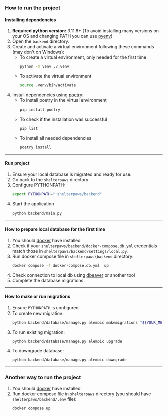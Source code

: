 ### How to run the project

#### Installing dependencies

1. **Required python version:** 3.11.6+ (To avoid installing many versions on your OS and changing PATH you can use [pyenv](https://github.com/pyenv/pyenv))
2. Open the `backend` directory.
3. Create and activate a virtual environment following these commands (may don't on Windows):
    * To create a virtual environment, only needed for the first time
        ```bash
        python -m venv ./.venv
        ```
    * To activate the virtual environment
        ```bash
        source .venv/bin/activate
        ```
4. Install dependencies using [poetry](https://python-poetry.org/):
    * To install poetry in the virtual environment
        ```bash
        pip install poetry
        ```
    * To check if the installation was successful
        ```bash
        pip list
        ```
    * To install all needed dependencies
        ```bash
        poetry install
        ```
---
#### Run project
1. Ensure your local database is migrated and ready for use.
2. Go back to the `shelterpaws` directory
3. Configure PYTHONPATH:
    ```bash
    export PYTHONPATH=":shelterpaws/backend"
    ```
4. Start the application
    ```bash
    python backend/main.py
    ```

---
#### How to prepare local database for the first time
1. You should [docker](https://www.docker.com/) have installed
2. Check if your `shelterpaws/backend/docker-compose.db.yml` credentials match those in `shelterpaws/backend/settings/local.py.`
2. Run docker compose file in `shelterpaws\backend` directory:
    ```bash
    docker compose -f docker-compose.db.yml  up
    ```
3. Check connection to local db using [dbeaver](https://dbeaver.io/) or another tool
4. Complete the database migrations.
---
#### How to make or run migrations
1. Ensure `PYTHONPATH` is configured
2. To create new migration:
    ```bash
    python backend/database/manage.py alembic makemigrations "${YOUR_MESSAGE}"
    ```
3. To run existing migration:
    ```bash
    python backend/database/manage.py alembic upgrade
    ```
4. To downgrade database:
    ```bash
    python backend/database/manage.py alembic downgrade
    ```
---
### Another way to run the project
1. You should [docker](https://www.docker.com/) have installed
2. Run docker compose file in `shelterpaws` directory (you should have `shelterpaws/backend/.env` file):
    ```bash
    docker compose up
    ```